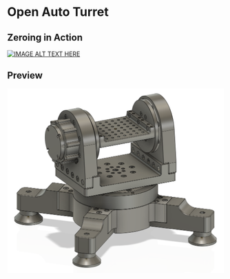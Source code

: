 # Open Auto Turret

## Zeroing in Action
[![IMAGE ALT TEXT HERE](https://img.youtube.com/vi/rVH_zREhYrE/0.jpg)](https://www.youtube.com/watch?v=rVH_zREhYrE)

## Preview
![preview](resources/preview.png)
